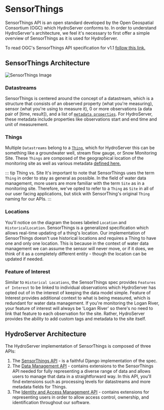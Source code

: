 # SensorThings

SensorThings API is an open standard developed by the Open Geospatial Consortium (OGC) which HydroServer conforms to. In order to understand HydroServer's architecture, we feel it's necessary to first offer a simple overview of SensorThings as it is used for HydroServer.

To read OGC's SensorThings API specification for v1.1 [follow this link.](https://docs.ogc.org/is/18-088/18-088.html)

## SensorThings Architecture

<img src="/sensorThings-min.png" alt="SensorThings Image" class="img-white-bg">

### Datastreams

SensorThings is centered around the concept of a datastream, which is a structure that consists of an observed property (what you're measuring), sensor (what you're using to measure it), 0 or more observations (a data pair of [time, result]), and a list of [`metadata properties`](terminology.md#datastreams). For HydroServer, these metadata include properties like observations start and end time and unit of measurement.

### Things

Multiple `Datastreams` belong to a [`Thing`](terminology.md#sites), which for HydroServer this can be something like a groundwater well, stream flow gauge, or Snow Monitoring Site. These `Things` are composed of the geographical location of the monitoring site as well as various metadata [defined here.](terminology.md#site-metadata)

::: tip Thing vs. Site
It's important to note that SensorThings uses the term `Thing` in order to stay as general as possible. In the field of water data management, more users are more familiar with the term `Site` as in a monitoring site. Therefore, we've opted to refer to a `Thing` as `Site` in all of our user facing applications, but stick with SensorThing's original `Thing` naming for our APIs.
:::

### Locations

You'll notice on the diagram the boxes labeled `Location` and `HistoricalLocation`. SensorThings is a generalized specification which allows real-time updating of a thing's location. Our implementation of SensorThings doesn't use historical locations and requires a Thing to have one and only one location. This is because in the context of water data management we can assume the sensor will never move, or if it does, we think of it as a completely different entity - though the location can be updated if needed.

### Feature of Interest

Similar to `Historical Locations`, the SensorThings spec provides `Features of Interest` to be linked to individual observations which HydroServer has opted out of in the interest of keeping the data model simple. Feature of Interest provides additional context to what is being measured, which is redundant for water data management. If you're monitoring the Logan River, your feature of interest will always be 'Logan River' so there's no need to link that feature to each observation for the site. Rather, HydroServer provides the ability to add custom tags and metadata to the site itself.

## HydroServer Architecture

The HydroServer implementation of SensorThings is composed of three APIs:

1. The [SensorThings API](/api/sensor-things-api.md) - is a faithful Django implementation of the spec.
2. The [Data Management API](/api/data-management-api.md) - contains extensions to the SensorThings API needed for fully representing a diverse range of data and allows users to manage that data in a straightforward way. In this API, you'll find extensions such as processing levels for datastreams and more metadata fields for Things.
3. The [Identity and Access Management API](/api/identity-and-access-management-api.md) - contains extensions for representing users in order to allow access control, ownership, and identification throughout our software.
